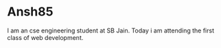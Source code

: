 # Ansh85
I am an cse engineering student at SB Jain.
Today i am attending the first class of web development.
